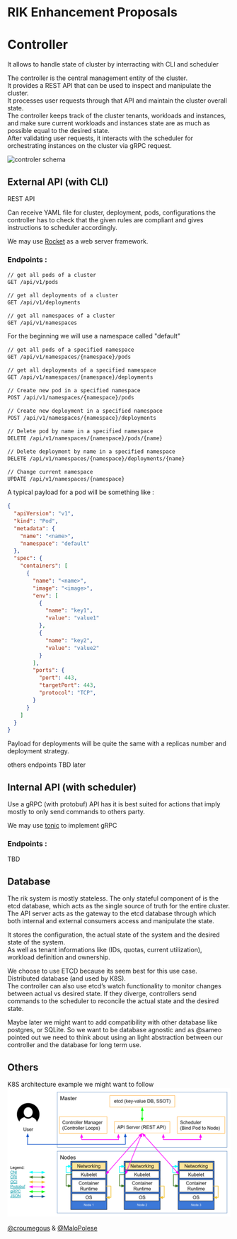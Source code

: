 # RIK Enhancement Proposals

# Controller

It allows to handle state of cluster by interracting with CLI and scheduler

The controller is the central management entity of the cluster.  
It provides a REST API that can be used to inspect and manipulate the cluster.  
It processes user requests through that API and maintain the cluster overall state.  
The controller keeps track of the cluster tenants, workloads and instances, and make sure current workloads and instances state are as much as possible equal to the desired state.  
After validating user requests, it interacts with the scheduler for orchestrating instances on the cluster via gRPC request.

![controler schema](https://res.cloudinary.com/malo-polese/image/upload/v1617964829/Polytech_DO/rik/controller_c3ood6.png)

## External API (with CLI)

REST API

Can receive YAML file for cluster, deployment, pods, configurations the controller has to check that the given rules are compliant and gives instructions to scheduler accordingly.

We may use [Rocket](https://rocket.rs/) as a web server framework.

### Endpoints :

```
// get all pods of a cluster
GET /api/v1/pods
```

```
// get all deployments of a cluster
GET /api/v1/deployments
```

```
// get all namespaces of a cluster
GET /api/v1/namespaces
```

For the beginning we will use a namespace called "default"

```
// get all pods of a specified namespace
GET /api/v1/namespaces/{namespace}/pods
```

```
// get all deployments of a specified namespace
GET /api/v1/namespaces/{namespace}/deployments
```

```
// Create new pod in a specified namespace
POST /api/v1/namespaces/{namespace}/pods
```

```
// Create new deployment in a specified namespace
POST /api/v1/namespaces/{namespace}/deployments
```

```
// Delete pod by name in a specified namespace
DELETE /api/v1/namespaces/{namespace}/pods/{name}
```

```
// Delete deployment by name in a specified namespace
DELETE /api/v1/namespaces/{namespace}/deployments/{name}
```

```
// Change current namespace
UPDATE /api/v1/namespaces/{namespace}
```

A typical payload for a pod will be something like :

```json
{
  "apiVersion": "v1",
  "kind": "Pod",
  "metadata": {
    "name": "<name>",
    "namespace": "default"
  },
  "spec": {
    "containers": [
      {
        "name": "<name>",
        "image": "<image>",
        "env": [
          {
            "name": "key1",
            "value": "value1"
          },
          {
            "name": "key2",
            "value": "value2"
          }
        ],
        "ports": {
          "port": 443,
          "targetPort": 443,
          "protocol": "TCP",
        }
      }
    ]
  }
}
```
Payload for deployments will be quite the same with a replicas number and deployment strategy.  

others endpoints TBD later

## Internal API (with scheduler)

Use a gRPC (with protobuf) API has it is best suited for actions that imply mostly to only send commands to others party.

We may use [tonic](https://github.com/hyperium/tonic) to implement gRPC

### Endpoints :

TBD

## Database

The rik system is mostly stateless. The only stateful component of is the etcd database, which acts as the single source of truth for the entire cluster. The API server acts as the gateway to the etcd database through which both internal and external consumers access and manipulate the state.

It stores the configuration, the actual state of the system and the desired state of the system.  
As well as tenant informations like (IDs, quotas, current utilization), workload definition and ownership.

We choose to use ETCD because its seem best for this use case. Distributed database (and used by K8S).  
The controller can also use etcd’s watch functionality to monitor changes between actual vs desired state.
If they diverge, controllers send commands to the scheduler to reconcile the actual state and the desired state.

Maybe later we might want to add compatibility with other database like postgres, or SQLite.
So we want to be database agnostic and as @sameo pointed out we need to think about using an light abstraction between our controller and the database for long term use.

## Others

K8S architecture example we might want to follow
![K8S architecture example](assets/kubernetes-control-plane.png)

[@croumegous](https://github.com/croumegous) & [@MaloPolese](https://github.com/MaloPolese)
